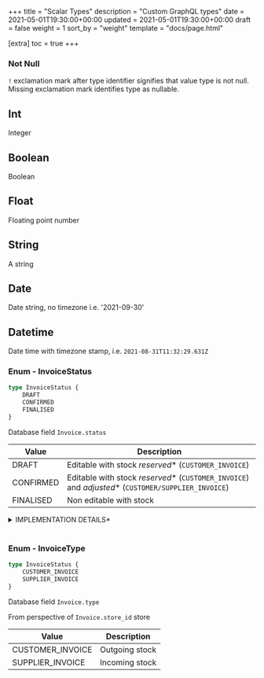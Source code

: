 +++
title = "Scalar Types"
description = "Custom GraphQL types"
date = 2021-05-01T19:30:00+00:00
updated = 2021-05-01T19:30:00+00:00
draft = false
weight = 1
sort_by = "weight"
template = "docs/page.html"

[extra]
toc = true
+++

### Not Null

`!` exclamation mark after type identifier signifies that value type is not null. Missing exclamation mark identifies type as nullable.

## Int

Integer

## Boolean

Boolean

## Float

Floating point number

## String

A string

## Date

Date string, no timezone i.e. '2021-09-30'

## Datetime

Date time with timezone stamp, i.e. `2021-08-31T11:32:29.631Z`

### Enum - InvoiceStatus

```graphql
type InvoiceStatus {
    DRAFT
    CONFIRMED
    FINALISED
}
```

Database field `Invoice.status`

| Value     | Description                                                                                        |
|-----------|----------------------------------------------------------------------------------------------------|
| DRAFT     | Editable with stock *reserved** (`CUSTOMER_INVOICE`)                                               |
| CONFIRMED | Editable with stock *reserved** (`CUSTOMER_INVOICE`) and *adjusted** (`CUSTOMER/SUPPLIER_INVOICE`) |
| FINALISED | Non editable with stock                                                                            |

<details>
<summary>IMPLEMENTATION DETAILS*</summary>

For `CUSTOMER_INVOICE`

*reserved**: Invoice's invoice_lines -> (stock_line.`available_number_of_packs`) is adjusted with invoice_line.`number_of_packs`

*adjusted**: Invoice's Invoice_lines -> (stock_line.`total_number_of_packs`) is adjusted with invoice_line.`number_of_packs`)

For `SUPPLIER_INVOICE`

When invoice is `CONFIRMED`, stock_line is created and *adjusted**. Any further changes to invoice_line would translated to changes in stock_line

*adjusted**: 
* invoice_line.`number_of_pack` -> stock_line.`available_number_of_packs`, `total_number_of_packs`
* invoice_line.`pack_size`, `batch`, `expiry`, `sell_price_per_pack`, `cost_price_per_pack`, `item_id` -> to stock_line fields with the same name

</details>
&nbsp;

### Enum - InvoiceType
```graphql
type InvoiceStatus {
    CUSTOMER_INVOICE
    SUPPLIER_INVOICE
}
```

Database field `Invoice.type`

From perspective of `Invoice.store_id` store

| Value            | Description    |
| ---------------- | -------------- |
| CUSTOMER_INVOICE | Outgoing stock |
| SUPPLIER_INVOICE | Incoming stock |
